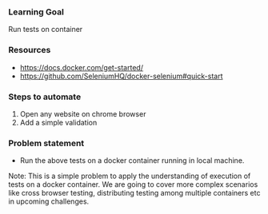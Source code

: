 ### Learning Goal
Run tests on container

### Resources
- https://docs.docker.com/get-started/
- https://github.com/SeleniumHQ/docker-selenium#quick-start

### Steps to automate
1. Open any website on chrome browser
2. Add a simple validation

### Problem statement
- Run the above tests on a docker container running in local machine.

Note: This is a simple problem to apply the understanding of execution of tests on a docker container. We are going to cover more complex scenarios like cross browser testing, distributing testing among multiple containers etc in upcoming challenges.
